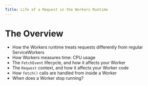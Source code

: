 ```yaml
---
Title: Life of a Request in the Workers Runtime
---
```


# The Overview

* How the Workers runtime treats requests differently from regular ServiceWorkers
* How Workers measures time: CPU usage
* The `FetchEvent` lifecycle, and how it affects your Worker
* The `Request` context, and how it affects your Worker code
* How `fetch()` calls are handled from inside a Worker
* When does a Worker stop running?